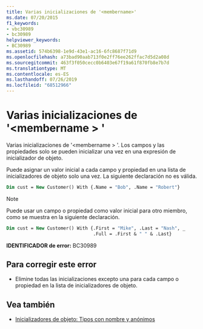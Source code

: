 ```yaml
---
title: Varias inicializaciones de '<membername>'
ms.date: 07/20/2015
f1_keywords:
- vbc30989
- bc30989
helpviewer_keywords:
- BC30989
ms.assetid: 574b6398-1e9d-43e1-ac16-6fc8687f71d9
ms.openlocfilehash: a73bad90aab713f0e2ff76ee262ffac7d5d2a08d
ms.sourcegitcommit: 463f3f050cecc0b6403e67f19a61f870fb8e7b7d
ms.translationtype: MT
ms.contentlocale: es-ES
ms.lasthandoff: 07/26/2019
ms.locfileid: "68512966"
---
```

# <a name="multiple-initializations-of-membername"></a>Varias inicializaciones de '\<membername > '

Varias inicializaciones de '\<membername > '. Los campos y las propiedades solo se pueden inicializar una vez en una expresión de inicializador de objeto.

Puede asignar un valor inicial a cada campo y propiedad en una lista de inicializadores de objeto solo una vez. La siguiente declaración no es válida.

```vb
Dim cust = New Customer() With {.Name = "Bob", .Name = "Robert"}
```

> [!NOTE]
> Puede usar un campo o propiedad como valor inicial para otro miembro, como se muestra en la siguiente declaración.

```vb
Dim cust = New Customer() With {.First = "Mike", .Last = "Nash", _
                                .Full = .First & " " & .Last}
```

**IDENTIFICADOR de error:** BC30989

## <a name="to-correct-this-error"></a>Para corregir este error

- Elimine todas las inicializaciones excepto una para cada campo o propiedad en la lista de inicializadores de objeto.

## <a name="see-also"></a>Vea también

- [Inicializadores de objeto: Tipos con nombre y anónimos](../../visual-basic/programming-guide/language-features/objects-and-classes/object-initializers-named-and-anonymous-types.md)
